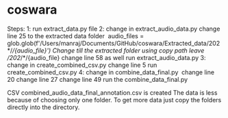 # coswara
Steps: 1: 
	run extract_data.py file
2: 
	change in extract_audio_data.py
	change line 25 to the extracted data folder 	audio_files = glob.glob(f'/Users/manraj/Documents/GitHub/coswara/Extracted_data/202*/*/{audio_file}')
	Change till the extracted folder using copy path leave /202*/*/{audio_file}
	change line 58 as well
	run extract_audio_data.py 3:
	change in create_combined_csv.py
	change line 5
	run create_combined_csv.py
4:
	change in combine_data_final.py 	change line 20
	change line 27
	change line 49
	run the combine_data_final.py

CSV combined_audio_data_final_annotation.csv is created The data is less because of choosing only one folder. To get more data just copy the folders directly into the directory.

